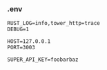 ### .env
```text
RUST_LOG=info,tower_http=trace
DEBUG=1

HOST=127.0.0.1
PORT=3003

SUPER_API_KEY=foobarbaz
```